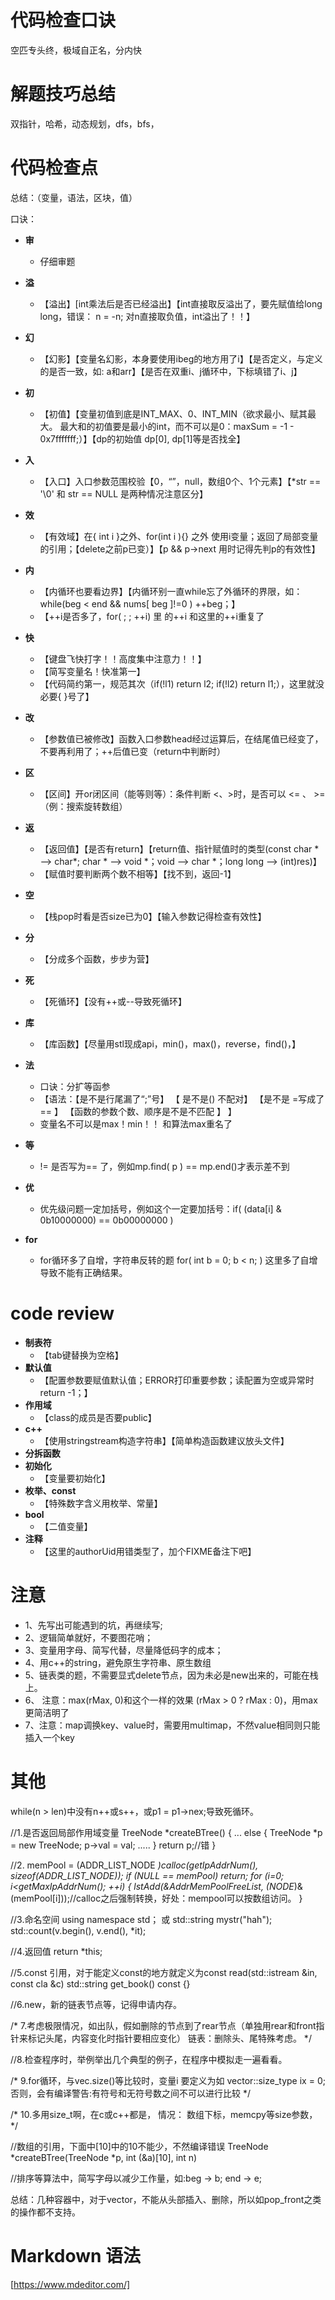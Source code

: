 ﻿# 代码检查口诀
空匹专头终，极域自正名，分内快


# 解题技巧总结
双指针，哈希，动态规划，dfs，bfs，


# 代码检查点
总结：（变量，语法，区块，值）

口诀：


- **审** 
  - 仔细审题

- **溢** 
  - 【溢出】[int乘法后是否已经溢出】【int直接取反溢出了，要先赋值给long long，错误： n = -n;   对n直接取负值，int溢出了！！】

- **幻** 
  - 【幻影】【变量名幻影，本身要使用ibeg的地方用了i】【是否定义，与定义的是否一致，如: a和arr】【是否在双重i、j循环中，下标填错了i、j】 

- **初** 
  - 【初值】【变量初值到底是INT_MAX、0、INT_MIN（欲求最小、赋其最大。 最大和的初值要是最小的int，而不可以是0：maxSum = -1 - 0x7fffffff;）】【dp的初始值 dp[0], dp[1]等是否找全】

- **入** 
  - 【入口】入口参数范围校验【0，“”，null，数组0个、1个元素】【*str == '\0' 和 str == NULL 是两种情况注意区分】


- **效** 
  - 【有效域】在{ int i }之外、for(int i ){} 之外 使用i变量；返回了局部变量的引用；【delete之前p已变）】【p && p->next 用时记得先判p的有效性】

- **内**			
  - 【内循环也要看边界】【内循环别一直while忘了外循环的界限，如：while(beg < end && nums[ beg ]!=0 ) ++beg；】
  - 【++i是否多了，for( ; ; ++i) 里 的++i 和这里的++i重复了

- **快**			
  - 【键盘飞快打字！！高度集中注意力！！】
  - 【简写变量名！快准第一】
  - 【代码简约第一，规范其次（if(!l1) return l2; if(!l2) return l1;），这里就没必要{ }号了】

- **改** 
  - 【参数值已被修改】函数入口参数head经过运算后，在结尾值已经变了，不要再利用了；++后值已变（return中判断时）

- **区** 
  - 【区间】开or闭区间（能等则等）：条件判断 <、>时，是否可以 <= 、 >=（例：搜索旋转数组）


- **返**	
  - 【返回值】【是否有return】【return值、指针赋值时的类型(const char * ——> char*; char * ——> void *；void ——> char *；long long ——> (int)res)】
  - 【赋值时要判断两个数不相等】【找不到，返回-1】

- **空**		
  - 【栈pop时看是否size已为0】【输入参数记得检查有效性】

- **分**		
  - 【分成多个函数，步步为营】

- **死**		
  - 【死循环】【没有++或--导致死循环】

- **库**		
  - 【库函数】【尽量用stl现成api，min()，max()，reverse，find()，】


- **法**		
  - 口诀：分扩等函参
  - 【语法：【是不是行尾漏了“;”号】 【 是不是() 不配对】 【是不是 =写成了== 】 【函数的参数个数、顺序是不是不匹配 】 】
  - 变量名不可以是max！min！！ 和算法max重名了

- **等**		
  -  != 是否写为== 了，例如mp.find( p ) == mp.end()才表示差不到

- **优**		
  -  优先级问题一定加括号，例如这个一定要加括号：if( (data[i] & 0b10000000) ==  0b00000000 )  

- **for**		
  -  for循环多了自增，字符串反转的题 for( int b = 0; b < n; ) 这里多了自增导致不能有正确结果。   



# code review
- **制表符** 		
  - 【tab键替换为空格】
- **默认值**		
  - 【配置参数要赋值默认值；ERROR打印重要参数；读配置为空或异常时return -1；】
- **作用域**		
  - 【class的成员是否要public】
- **c++**			
  - 【使用stringstream构造字符串】【简单构造函数建议放头文件】
- **分拆函数**
- **初始化**		
  - 【变量要初始化】
- **枚举、const**	
  - 【特殊数字含义用枚举、常量】
- **bool**		
  - 【二值变量】
- **注释**		
  - 【这里的authorUid用错类型了，加个FIXME备注下吧】

# 注意
- 1、先写出可能遇到的坑，再继续写;
- 2、逻辑简单就好，不要图花哨；
- 3、变量用字母、简写代替，尽量降低码字的成本；
- 4、用c++的string，避免原生字符串、原生数组
- 5、链表类的题，不需要显式delete节点，因为未必是new出来的，可能在栈上。
- 6、 注意：max(rMax, 0)和这个一样的效果 (rMax > 0 ? rMax : 0)，用max更简洁明了
- 7、注意：map调换key、value时，需要用multimap，不然value相同则只能插入一个key

# 其他
while(n > len)中没有n++或s++，或p1 = p1->nex;导致死循环。

//1.是否返回局部作用域变量
TreeNode *createBTree()
{
	...
	else
	{
		TreeNode *p = new TreeNode;
		p->val = val;
		.....
	}
	return p;//错
}

//2.
memPool = (ADDR_LIST_NODE *)calloc(getIpAddrNum(), sizeof(ADDR_LIST_NODE));
if (NULL == memPool)
	return;
for (i=0; i<getMaxIpAddrNum(); ++i)
{
	lstAdd(&AddrMemPoolFreeList, (NODE*)&(memPool[i]));//calloc之后强制转换，好处：mempool可以按数组访问。
}

//3.命名空间
using namespace std；
或
std::string mystr("hah");
std::count(v.begin(), v.end(), *it);

//4.返回值
return *this;

//5.const 引用，对于能定义const的地方就定义为const
read(std::istream &in, const cla &c)
std::string get_book() const
{}

//6.new，新的链表节点等，记得申请内存。

/*
7.考虑极限情况，如出队，假如删除的节点到了rear节点（单独用rear和front指针来标记头尾，内容变化时指针要相应变化）
	链表：删除头、尾特殊考虑。
*/

//8.检查程序时，举例举出几个典型的例子，在程序中模拟走一遍看看。

/*
9.for循环，与vec.size()等比较时，变量i 要定义为如 vector<int>::size_type ix = 0;
否则，会有编译警告:有符号和无符号数之间不可以进行比较
*/

/*
10.多用size_t啊，在c或c++都是，
情况：
数组下标，memcpy等size参数，
*/

//数组的引用，下面中[10]中的10不能少，不然编译错误
TreeNode *createBTree(TreeNode *p, int (&a)[10], int n)

//排序等算法中，简写字母以减少工作量，如:beg -> b; end -> e;


总结：几种容器中，对于vector，不能从头部插入、删除，所以如pop_front之类的操作都不支持。  


# Markdown 语法
[https://www.mdeditor.com/]
